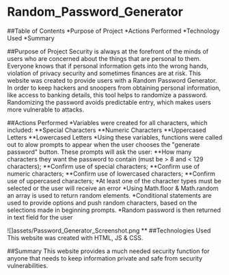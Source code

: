 # Random_Password_Generator

##Table of Contents
*Purpose of Project
*Actions Performed
*Technology Used
*Summary


##Purpose of Project
Security is always at the forefront of the minds of users who are concerned about the things that are personal to them.  Everyone knows that if personal information gets into the wrong hands, violation of privacy security and sometimes finances are at risk.  This website was created to provide users with a Random Password Generator.  In order to keep hackers and snoopers from obtaining personal information, like access to banking details, this tool helps to randomize a password.  Randomizing the password avoids predictable entry, which makes users more vulnerable to attacks.

##Actions Performed
*Variables were created for all characters, which included:
**Special Characters
**Numeric Characters
**Uppercased Letters
**Lowercased Letters
*Using these variables, functions were called out to alow prompts to appear when the user chooses the "generate password" button.  These prompts will ask the user:
**How many characters they want the password to contain (must be > 8 and < 129 characters);
**Confirm use of special characters;
**Confirm use of numeric characters;
**Confirm use of lowercased characters;
**Confirm use of uppercased characters;
*At least one of the character types must be selected or the user will receive an error
*Using Math.floor & Math.random an array is used to return random elements.
*Conditional statements are used to provide options and push random characters, based on the selections made in beginning prompts.
*Random password is then returned in text field for the user

![]assets/Password_Generator_Screenshot.png
**
##Technologies Used
This website was created with HTML, JS & CSS.

##Summary
This website provides a much needed security function for anyone that needs to keep information private and safe from security vulnerabilities.


